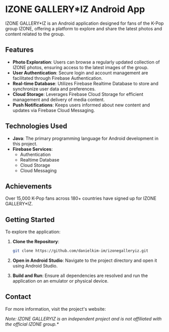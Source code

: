 # IZONE GALLERY*IZ Android App
IZONE GALLERY*IZ is an Android application designed for fans of the K-Pop group IZONE, offering a platform to explore and share the latest photos and content related to the group.

## Features
- **Photo Exploration**: Users can browse a regularly updated collection of IZONE photos, ensuring access to the latest images of the group.
- **User Authentication**: Secure login and account management are facilitated through Firebase Authentication.​
- **Real-time Database**: Utilizes Firebase Realtime Database to store and synchronize user data and preferences.​
- **Cloud Storage**: Leverages Firebase Cloud Storage for efficient management and delivery of media content.​
- **Push Notifications**: Keeps users informed about new content and updates via Firebase Cloud Messaging.

## Technologies Used
- **Java**: The primary programming language for Android development in this project.
- **Firebase Services**:
  - Authentication
  - Realtime Database
  - Cloud Storage
  - Cloud Messaging
 
## Achievements
Over 15,000 K-Pop fans across 180+ countries have signed up for IZONE GALLERY*IZ.

## Getting Started
To explore the application:
1. **Clone the Repository**:

    ```bash
    git clone https://github.com/danielkim-im/izonegalleryiz.git
    ```

2. **Open in Android Studio**:
Navigate to the project directory and open it using Android Studio.
3. **Build and Run**:
Ensure all dependencies are resolved and run the application on an emulator or physical device.

## Contact
For more information, visit the project's website:

_Note: IZONE GALLERYIZ is an independent project and is not affiliated with the official IZONE group.*_

